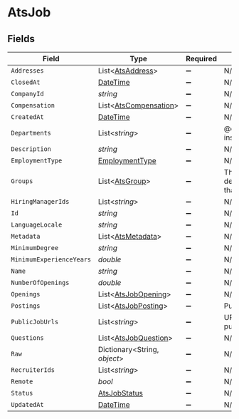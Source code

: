 # AtsJob


## Fields

| Field                                                                                 | Type                                                                                  | Required                                                                              | Description                                                                           |
| ------------------------------------------------------------------------------------- | ------------------------------------------------------------------------------------- | ------------------------------------------------------------------------------------- | ------------------------------------------------------------------------------------- |
| `Addresses`                                                                           | List<[AtsAddress](../../Models/Components/AtsAddress.md)>                             | :heavy_minus_sign:                                                                    | N/A                                                                                   |
| `ClosedAt`                                                                            | [DateTime](https://learn.microsoft.com/en-us/dotnet/api/system.datetime?view=net-5.0) | :heavy_minus_sign:                                                                    | N/A                                                                                   |
| `CompanyId`                                                                           | *string*                                                                              | :heavy_minus_sign:                                                                    | N/A                                                                                   |
| `Compensation`                                                                        | List<[AtsCompensation](../../Models/Components/AtsCompensation.md)>                   | :heavy_minus_sign:                                                                    | N/A                                                                                   |
| `CreatedAt`                                                                           | [DateTime](https://learn.microsoft.com/en-us/dotnet/api/system.datetime?view=net-5.0) | :heavy_minus_sign:                                                                    | N/A                                                                                   |
| `Departments`                                                                         | List<*string*>                                                                        | :heavy_minus_sign:                                                                    | @deprecated Use `groups` instead                                                      |
| `Description`                                                                         | *string*                                                                              | :heavy_minus_sign:                                                                    | N/A                                                                                   |
| `EmploymentType`                                                                      | [EmploymentType](../../Models/Components/EmploymentType.md)                           | :heavy_minus_sign:                                                                    | N/A                                                                                   |
| `Groups`                                                                              | List<[AtsGroup](../../Models/Components/AtsGroup.md)>                                 | :heavy_minus_sign:                                                                    | The departments/divisions/teams that this job belongs to                              |
| `HiringManagerIds`                                                                    | List<*string*>                                                                        | :heavy_minus_sign:                                                                    | N/A                                                                                   |
| `Id`                                                                                  | *string*                                                                              | :heavy_minus_sign:                                                                    | N/A                                                                                   |
| `LanguageLocale`                                                                      | *string*                                                                              | :heavy_minus_sign:                                                                    | N/A                                                                                   |
| `Metadata`                                                                            | List<[AtsMetadata](../../Models/Components/AtsMetadata.md)>                           | :heavy_minus_sign:                                                                    | N/A                                                                                   |
| `MinimumDegree`                                                                       | *string*                                                                              | :heavy_minus_sign:                                                                    | N/A                                                                                   |
| `MinimumExperienceYears`                                                              | *double*                                                                              | :heavy_minus_sign:                                                                    | N/A                                                                                   |
| `Name`                                                                                | *string*                                                                              | :heavy_minus_sign:                                                                    | N/A                                                                                   |
| `NumberOfOpenings`                                                                    | *double*                                                                              | :heavy_minus_sign:                                                                    | N/A                                                                                   |
| `Openings`                                                                            | List<[AtsJobOpening](../../Models/Components/AtsJobOpening.md)>                       | :heavy_minus_sign:                                                                    | N/A                                                                                   |
| `Postings`                                                                            | List<[AtsJobPosting](../../Models/Components/AtsJobPosting.md)>                       | :heavy_minus_sign:                                                                    | Public job postings                                                                   |
| `PublicJobUrls`                                                                       | List<*string*>                                                                        | :heavy_minus_sign:                                                                    | URLs for pages containing public listings for the job                                 |
| `Questions`                                                                           | List<[AtsJobQuestion](../../Models/Components/AtsJobQuestion.md)>                     | :heavy_minus_sign:                                                                    | N/A                                                                                   |
| `Raw`                                                                                 | Dictionary<String, *object*>                                                          | :heavy_minus_sign:                                                                    | N/A                                                                                   |
| `RecruiterIds`                                                                        | List<*string*>                                                                        | :heavy_minus_sign:                                                                    | N/A                                                                                   |
| `Remote`                                                                              | *bool*                                                                                | :heavy_minus_sign:                                                                    | N/A                                                                                   |
| `Status`                                                                              | [AtsJobStatus](../../Models/Components/AtsJobStatus.md)                               | :heavy_minus_sign:                                                                    | N/A                                                                                   |
| `UpdatedAt`                                                                           | [DateTime](https://learn.microsoft.com/en-us/dotnet/api/system.datetime?view=net-5.0) | :heavy_minus_sign:                                                                    | N/A                                                                                   |